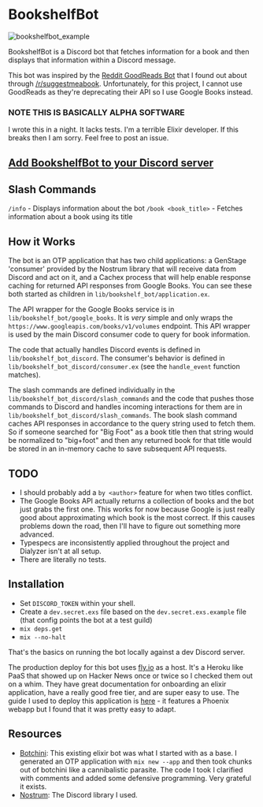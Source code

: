 # BookshelfBot

![bookshelfbot_example](https://user-images.githubusercontent.com/6774447/124696577-36c2d480-de9a-11eb-8722-9d15bc4795bb.png)

BookshelfBot is a Discord bot that fetches information for a book and then displays that information within a Discord message.

This bot was inspired by the [Reddit GoodReads Bot](https://github.com/rodohanna/reddit-goodreads-bot) that I found out about through [/r/suggestmeabook](https://old.reddit.com/r/suggestmeabook/). Unfortunately, for this project, I cannot use GoodReads as they're deprecating their API so I use Google Books instead.

### NOTE THIS IS BASICALLY ALPHA SOFTWARE

I wrote this in a night. It lacks tests. I'm a terrible Elixir developer. If this breaks then I am sorry. Feel free to post an issue.

## [Add BookshelfBot to your Discord server](https://discord.com/api/oauth2/authorize?client_id=861069894648201228&permissions=2048&scope=bot%20applications.commands)

## Slash Commands

`/info` - Displays information about the bot
`/book <book_title>` - Fetches information about a book using its title

## How it Works

The bot is an OTP application that has two child applications: a GenStage 'consumer' provided by the Nostrum library that will receive data from Discord and act on it, and a Cachex process that will help enable response caching for returned API responses from Google Books. You can see these both started as children in `lib/bookshelf_bot/application.ex`.

The API wrapper for the Google Books service is in `lib/bookshelf_bot/google_books`. It is *very* simple and only wraps the `https://www.googleapis.com/books/v1/volumes` endpoint. This API wrapper is used by the main Discord consumer code to query for book information.

The code that actually handles Discord events is defined in `lib/bookshelf_bot_discord`. The consumer's behavior is defined in `lib/bookshelf_bot_discord/consumer.ex` (see the `handle_event` function matches).

The slash commands are defined individually in the `lib/bookshelf_bot_discord/slash_commands` and the code that pushes those commands to Discord and handles incoming interactions for them are in `lib/bookshelf_bot_discord/slash_commands`. The book slash command caches API responses in accordance to the query string used to fetch them. So if someone searched for "Big Foot" as a book title then that string would be normalized to "big+foot" and then any returned book for that title would be stored in an in-memory cache to save subsequent API requests.

## TODO

- I should probably add a `by <author>` feature for when two titles conflict.
- The Google Books API actually returns a collection of books and the bot just grabs the first one. This works for now because Google is just really good about approximating which book is the most correct. If this causes problems down the road, then I'll have to figure out something more advanced.
- Typespecs are inconsistently applied throughout the project and Dialyzer isn't at all setup.
- There are literally no tests.

## Installation

- Set `DISCORD_TOKEN` within your shell.
- Create a `dev.secret.exs` file based on the `dev.secret.exs.example` file (that config points the bot at a test guild)
- `mix deps.get`
- `mix --no-halt`

That's the basics on running the bot locally against a dev Discord server.

The production deploy for this bot uses [fly.io](https://fly.io/) as a host. It's a Heroku like PaaS that showed up on Hacker News once or twice so I checked them out on a whim. They have great documentation for onboarding an elixir application, have a really good free tier, and are super easy to use. The guide I used to deploy this application is [here](https://fly.io/docs/getting-started/elixir/#viewing-the-deployed-app) - it features a Phoenix webapp but I found that it was pretty easy to adapt.

## Resources

- [Botchini](https://github.com/lucapasquale/botchini): This existing elixir bot was what I started with as a base. I generated an OTP application with `mix new --app` and then took chunks out of botchini like a cannibalistic parasite. The code I took I clarified with comments and added some defensive programming. Very grateful it exists.
- [Nostrum](https://github.com/Kraigie/nostrum): The Discord library I used.
